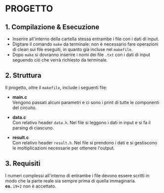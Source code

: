 # PROGETTO

## 1. Compilazione & Esecuzione
- Inserire all'interno della cartella stessa entrambe i file con i dati di input.
- Digitare il comando `make` da terminale: non è necessario fare operazioni di clean sui file eseguiti, in quanto già incluse nel `makefile`.
- Dopo `make` si dovranno inserire i nomi dei file `.txt` con i dati di input seguendo ciò che verrà richiesto da terminale.

## 2. Struttura
Il progetto, oltre il `makefile`, include i seguenti file:

- **main.c**  
  Vengono passati alcuni parametri e ci sono i print di tutte le componenti del circuito.

- **data.c**  
  Con relativo header `data.h`. Nel file si leggono i dati in input e si fa il parsing di ciascuno.

- **result.c**  
  Con relativo header `result.h`. Nel file si prendono i dati e si gestiscono le moltiplicazioni necessarie per ottenere l'output.

## 3. Requisiti
I numeri complessi all'interno di entrambe i file devono essere scritti in modo che la parte reale sia sempre prima di quella immaginaria.  
**es.** `i9+2` non è accettato.
